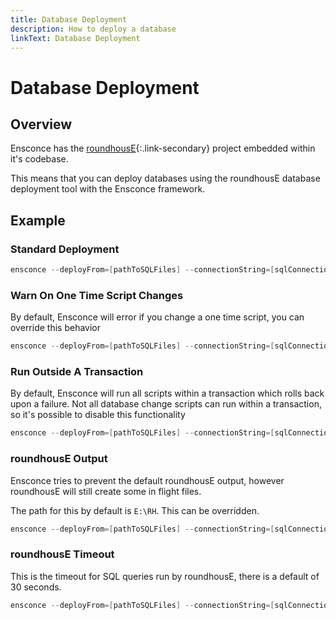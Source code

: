 ```yaml
---
title: Database Deployment
description: How to deploy a database
linkText: Database Deployment
---
```


# Database Deployment

## Overview

Ensconce has the [roundhousE](https://github.com/chucknorris/roundhouse){:.link-secondary} project embedded within it's codebase.

This means that you can deploy databases using the roundhousE database deployment tool with the Ensconce framework.

## Example

### Standard Deployment

```powershell
ensconce --deployFrom=[pathToSQLFiles] --connectionString=[sqlConnectionString]
```

### Warn On One Time Script Changes

By default, Ensconce will error if you change a one time script, you can override this behavior

```powershell
ensconce --deployFrom=[pathToSQLFiles] --connectionString=[sqlConnectionString] --warnOnOneTimeScriptChanges=True
```

### Run Outside A Transaction

By default, Ensconce will run all scripts within a transaction which rolls back upon a failure.
Not all database change scripts can run within a transaction, so it's possible to disable this functionality

```powershell
ensconce --deployFrom=[pathToSQLFiles] --connectionString=[sqlConnectionString] --withTransaction=False
```

### roundhousE Output

Ensconce tries to prevent the default roundhousE output, however roundhousE will still create some in flight files.

The path for this by default is `E:\RH`.  This can be overridden.

```powershell
ensconce --deployFrom=[pathToSQLFiles] --connectionString=[sqlConnectionString] --roundhouseOutputPath=[pathToOutput]
```

### roundhousE Timeout

This is the timeout for SQL queries run by roundhousE, there is a default of 30 seconds.

```powershell
ensconce --deployFrom=[pathToSQLFiles] --connectionString=[sqlConnectionString] --databaseCommandTimeout=[CustomTimeoutValue]
```

